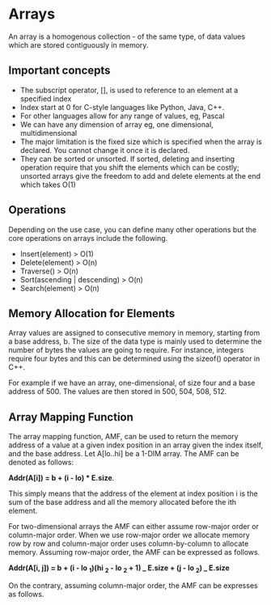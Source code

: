 # Arrays

An array is a homogenous collection - of the same type, of data values which are stored contiguously in memory.

## Important concepts

- The subscript operator, [], is used to reference to an element at a specified index
- Index start at 0 for C-style languages like Python, Java, C++.
- For other languages allow for any range of values, eg, Pascal
- We can have any dimension of array eg, one dimensional, multidimensional
- The major limitation is the fixed size which is specified when the array is
  declared. You cannot change it once it is declared.
- They can be sorted or unsorted. If sorted, deleting and inserting operation
  require that you shift the elements which can be costly; unsorted arrays
  give the freedom to add and delete elements at the end which takes O(1)

## Operations

Depending on the use case, you can define many other operations but the core operations on arrays include the following.

- Insert(element) > O(1)
- Delete(element) > O(n)
- Traverse() > O(n)
- Sort(ascending | descending) > O(n)
- Search(element) > O(n)

## Memory Allocation for Elements

Array values are assigned to consecutive memory in memory, starting from a base address, b. The size of the data type is mainly used to determine the number of bytes the values are going to require. For instance, integers require four bytes and this can be determined using the sizeof() operator in C++.

For example if we have an array, one-dimensional, of size four and a base address of 500. The values are then stored in 500, 504, 508, 512.

## Array Mapping Function

The array mapping function, AMF, can be used to return the memory address of a
value at a given index position in an array given the index itself, and the
base address. Let A[lo..hi] be a 1-DIM array. The AMF can be denoted as
follows:

<strong>Addr(A[i]) = b + (i - lo) \* E.size</strong>.

This simply means that the address of the element at index position i is the
sum of the base address and all the memory allocated before the ith element.

For two-dimensional arrays the AMF can either assume row-major order or
column-major order. When we use row-major order we allocate memory row by row
and column-major order uses column-by-column to allocate memory. Assuming
row-major order, the AMF can be expressed as follows.

<strong
    >Addr(A[i, j]) = b + (i - lo <sub>1</sub>)(hi <sub>2</sub> - lo
<sub>2</sub> + 1) _ E.size + (j - lo <sub>2</sub>) _ E.size</strong>

On the contrary, assuming column-major order, the AMF can be expresses as
follows.
